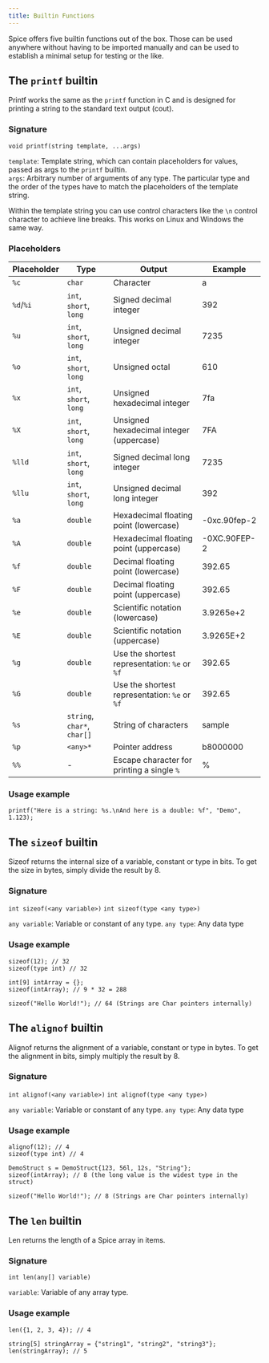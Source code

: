 ```yaml
---
title: Builtin Functions
---
```


Spice offers five builtin functions out of the box. Those can be used anywhere without having to be imported manually and can be used to establish a minimal setup for testing or the like.

## The `printf` builtin
Printf works the same as the `printf` function in C and is designed for printing a string to the standard text output (cout).

### Signature
`void printf(string template, ...args)`

`template`: Template string, which can contain placeholders for values, passed as args to the `printf` builtin. <br>
`args`: Arbitrary number of arguments of any type. The particular type and the order of the types have to match the placeholders of the template string.

Within the template string you can use control characters like the `\n` control character to achieve line breaks. This works on Linux and Windows the same way.

### Placeholders
| Placeholder | Type                        | Output                                        | Example      |
|-------------|-----------------------------|-----------------------------------------------|--------------|
| `%c`        | `char`                      | Character                                     | a            |
| `%d`/`%i`   | `int`, `short`, `long`      | Signed decimal integer                        | 392          |
| `%u`        | `int`, `short`, `long`      | Unsigned decimal integer                      | 7235         |
| `%o`        | `int`, `short`, `long`      | Unsigned octal                                | 610          |
| `%x`        | `int`, `short`, `long`      | Unsigned hexadecimal integer                  | 7fa          |
| `%X`        | `int`, `short`, `long`      | Unsigned hexadecimal integer (uppercase)      | 7FA          |
| `%lld`      | `int`, `short`, `long`      | Signed decimal long integer                   | 7235         |
| `%llu`      | `int`, `short`, `long`      | Unsigned decimal long integer                 | 392          |
| `%a`        | `double`                    | Hexadecimal floating point (lowercase)        | -0xc.90fep-2 |
| `%A`        | `double`                    | Hexadecimal floating point (uppercase)        | -0XC.90FEP-2 |
| `%f`        | `double`                    | Decimal floating point (lowercase)            | 392.65       |
| `%F`        | `double`                    | Decimal floating point (uppercase)            | 392.65       |
| `%e`        | `double`                    | Scientific notation (lowercase)               | 3.9265e+2    |
| `%E`        | `double`                    | Scientific notation (uppercase)               | 3.9265E+2    |
| `%g`        | `double`                    | Use the shortest representation: `%e` or `%f` | 392.65       |
| `%G`        | `double`                    | Use the shortest representation: `%e` or `%f` | 392.65       |
| `%s`        | `string`, `char*`, `char[]` | String of characters                          | sample       |
| `%p`        | `<any>*`                    | Pointer address                               | b8000000     |
| `%%`        | -                           | Escape character for printing a single `%`    | %            |

### Usage example
```spice
printf("Here is a string: %s.\nAnd here is a double: %f", "Demo", 1.123);
```

## The `sizeof` builtin
Sizeof returns the internal size of a variable, constant or type in bits. To get the size in bytes, simply divide the result by 8.

### Signature
`int sizeof(<any variable>)`
`int sizeof(type <any type>)`

`any variable`: Variable or constant of any type.
`any type`: Any data type

### Usage example
```spice
sizeof(12); // 32
sizeof(type int) // 32

int[9] intArray = {};
sizeof(intArray); // 9 * 32 = 288

sizeof("Hello World!"); // 64 (Strings are Char pointers internally)
```

## The `alignof` builtin
Alignof returns the alignment of a variable, constant or type in bytes. To get the alignment in bits, simply multiply the result by 8.

### Signature
`int alignof(<any variable>)`
`int alignof(type <any type>)`

`any variable`: Variable or constant of any type.
`any type`: Any data type

### Usage example
```spice
alignof(12); // 4
sizeof(type int) // 4

DemoStruct s = DemoStruct{123, 56l, 12s, "String"};
sizeof(intArray); // 8 (the long value is the widest type in the struct)

sizeof("Hello World!"); // 8 (Strings are Char pointers internally)
```

## The `len` builtin
Len returns the length of a Spice array in items.

### Signature
`int len(any[] variable)`

`variable`: Variable of any  array type.

### Usage example
```spice
len({1, 2, 3, 4}); // 4

string[5] stringArray = {"string1", "string2", "string3"};
len(stringArray); // 5
```